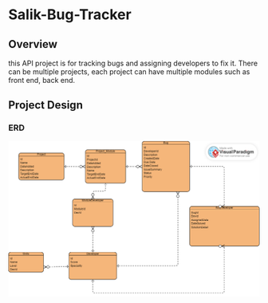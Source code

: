 # Salik-Bug-Tracker

## Overview
this API project is for tracking bugs and assigning developers to fix it.
There can be multiple projects, each project can have multiple modules such as front end, back end.


## Project Design
### ERD 

![Alt Text](bug%20tracker.png)
